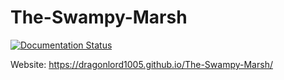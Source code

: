 # The-Swampy-Marsh

[![Documentation Status](https://readthedocs.org/projects/the-swampy-marsh/badge/?version=latest)](https://the-swampy-marsh.readthedocs.io/en/latest/?badge=latest)

Website: https://dragonlord1005.github.io/The-Swampy-Marsh/
